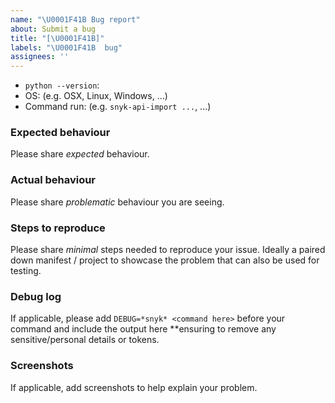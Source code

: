 ```yaml
---
name: "\U0001F41B Bug report"
about: Submit a bug
title: "[\U0001F41B]"
labels: "\U0001F41B  bug"
assignees: ''
---
```


- `python --version`:
- OS: (e.g. OSX, Linux, Windows, ...)
- Command run: (e.g. `snyk-api-import ...`, ...)

### Expected behaviour
Please share _expected_ behaviour.

### Actual behaviour
Please share _problematic_ behaviour you are seeing.

### Steps to reproduce
Please share _minimal_ steps needed to reproduce your issue. Ideally
a paired down manifest / project to showcase the problem that can also
be used for testing.


### Debug log
If applicable, please add `DEBUG=*snyk* <command here>` before your command and include the output here **ensuring to remove any sensitive/personal details or tokens.


### Screenshots
If applicable, add screenshots to help explain your problem.